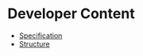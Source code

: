 # Developer Content

* [Specification]({%}&page=Dev/specification)
* [Structure]({%}&page=Dev/structure)
